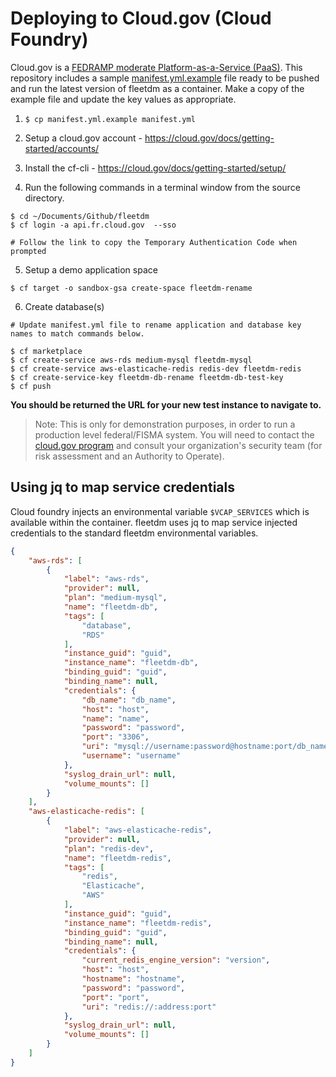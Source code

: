 # Deploying to Cloud.gov (Cloud Foundry)

Cloud.gov is a [FEDRAMP moderate Platform-as-a-Service
(PaaS)](https://marketplace.fedramp.gov/#!/product/18f-cloudgov?sort=productName). This repository
includes a sample [manifest.yml.example](manifest.yml.example) file ready to be pushed and run the
latest version of fleetdm as a container. Make a copy of the example file and update the key
values as appropriate.

1. `$ cp manifest.yml.example manifest.yml`

2. Setup a cloud.gov account - https://cloud.gov/docs/getting-started/accounts/ 

3. Install the cf-cli - https://cloud.gov/docs/getting-started/setup/

4. Run the following commands in a terminal window from the source directory.
```
$ cd ~/Documents/Github/fleetdm
$ cf login -a api.fr.cloud.gov  --sso

# Follow the link to copy the Temporary Authentication Code when prompted
```
5. Setup a demo application space
```
$ cf target -o sandbox-gsa create-space fleetdm-rename
```

6. Create database(s)
```
# Update manifest.yml file to rename application and database key names to match commands below.

$ cf marketplace
$ cf create-service aws-rds medium-mysql fleetdm-mysql
$ cf create-service aws-elasticache-redis redis-dev fleetdm-redis
$ cf create-service-key fleetdm-db-rename fleetdm-db-test-key
$ cf push
```

**You should be returned the URL for your new test instance to navigate to.**

> Note: This is only for demonstration purposes, in order to run a production level federal/FISMA system. You will need to contact the [cloud.gov program](https://cloud.gov) and consult your organization's security team (for risk assessment and an Authority to Operate).

## Using jq to map service credentials

Cloud foundry injects an environmental variable `$VCAP_SERVICES` which is available within the
container. fleetdm uses jq to map service injected credentials to the standard fleetdm environmental
variables. 

```json
{
    "aws-rds": [
        {
            "label": "aws-rds",
            "provider": null,
            "plan": "medium-mysql",
            "name": "fleetdm-db",
            "tags": [
                "database",
                "RDS"
            ],
            "instance_guid": "guid",
            "instance_name": "fleetdm-db",
            "binding_guid": "guid",
            "binding_name": null,
            "credentials": {
                "db_name": "db_name",
                "host": "host",
                "name": "name",
                "password": "password",
                "port": "3306",
                "uri": "mysql://username:password@hostname:port/db_name",
                "username": "username"
            },
            "syslog_drain_url": null,
            "volume_mounts": []
        }
    ],
    "aws-elasticache-redis": [
        {
            "label": "aws-elasticache-redis",
            "provider": null,
            "plan": "redis-dev",
            "name": "fleetdm-redis",
            "tags": [
                "redis",
                "Elasticache",
                "AWS"
            ],
            "instance_guid": "guid",
            "instance_name": "fleetdm-redis",
            "binding_guid": "guid",
            "binding_name": null,
            "credentials": {
                "current_redis_engine_version": "version",
                "host": "host",
                "hostname": "hostname",
                "password": "password",
                "port": "port",
                "uri": "redis://:address:port"
            },
            "syslog_drain_url": null,
            "volume_mounts": []
        }
    ]
}
```